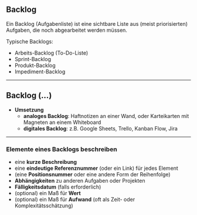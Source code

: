 ## Backlog

Ein Backlog (Aufgabenliste) ist eine sichtbare Liste aus (meist priorisierten) Aufgaben, die noch abgearbeitet werden müssen.

Typische Backlogs:

- Arbeits-Backlog (To-Do-Liste)
- Sprint-Backlog
- Produkt-Backlog
- Impediment-Backlog

* * *

## Backlog (…)

- **Umsetzung** 
    - **analoges Backlog**: Haftnotizen an einer Wand, oder Karteikarten mit Magneten an einem Whiteboard
    - **digitales Backlog**: z.B. Google Sheets, Trello, Kanban Flow, Jira

* * *

### Elemente eines Backlogs beschreiben

- eine **kurze Beschreibung**
- eine **eindeutige Referenznummer** (oder ein Link) für jedes Element 
- (eine **Positionsnummer** oder eine andere Form der Reihenfolge)
- **Abhängigkeiten** zu anderen Aufgaben oder Projekten
- **Fälligkeitsdatum** (falls erforderlich)
- (optional) ein Maß für **Wert** 
- (optional) ein Maß für **Aufwand** (oft als Zeit- oder Komplexitätsschätzung)